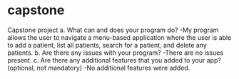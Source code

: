 # capstone
Capstone project
a. What can and does your program do?
-My program allows the user to navigate a menu-based application where the user is able to add a patient, list all patients, search for a patient, and delete any patients.
b. Are there any issues with your program?
-There are no issues present.
c. Are there any additional features that you added to your app? (optional, not mandatory)
-No additional features were added.

